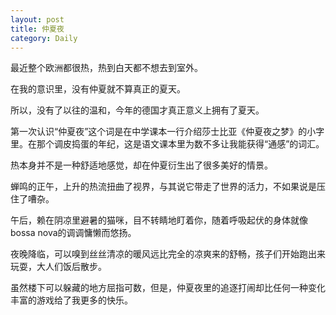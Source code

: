 ```yaml
---
layout: post
title: 仲夏夜
category: Daily
---
```


最近整个欧洲都很热，热到白天都不想去到室外。  

在我的意识里，没有仲夏就不算真正的夏天。  

所以，没有了以往的温和，今年的德国才真正意义上拥有了夏天。    

第一次认识“仲夏夜”这个词是在中学课本一行介绍莎士比亚《仲夏夜之梦》的小字里。在那个调皮捣蛋的年纪，这是语文课本里为数不多让我能获得“通感”的词汇。     

热本身并不是一种舒适地感觉，却在仲夏衍生出了很多美好的情景。  

蝉鸣的正午，上升的热流扭曲了视界，与其说它带走了世界的活力，不如果说是压住了嘈杂。    

午后，赖在阴凉里避暑的猫咪，目不转睛地盯着你，随着呼吸起伏的身体就像bossa nova的调调慵懒而悠扬。  

夜晚降临，可以嗅到丝丝清凉的暖风远比完全的凉爽来的舒畅，孩子们开始跑出来玩耍，大人们饭后散步。  

虽然楼下可以躲藏的地方屈指可数，但是，仲夏夜里的追逐打闹却比任何一种变化丰富的游戏给了我更多的快乐。    


